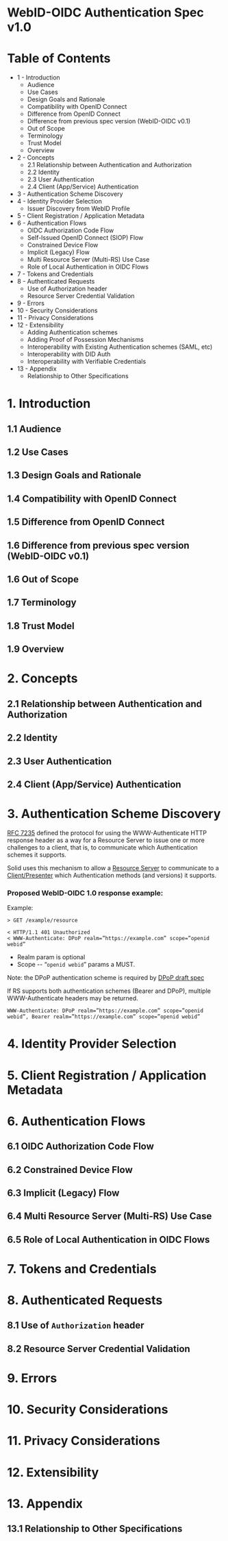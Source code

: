 # WebID-OIDC Authentication Spec v1.0

# Table of Contents

* 1 - Introduction
    - Audience
    - Use Cases
    - Design Goals and Rationale
    - Compatibility with OpenID Connect
    - Difference from OpenID Connect
    - Difference from previous spec version (WebID-OIDC v0.1)
    - Out of Scope
    - Terminology
    - Trust Model
    - Overview
* 2 - Concepts
    - 2.1 Relationship between Authentication and Authorization
    - 2.2 Identity
    - 2.3 User Authentication
    - 2.4 Client (App/Service) Authentication
* 3 - Authentication Scheme Discovery
* 4 - Identity Provider Selection
    - Issuer Discovery from WebID Profile
* 5 - Client Registration / Application Metadata
* 6 - Authentication Flows
    - OIDC Authorization Code Flow
    - Self-Issued OpenID Connect (SIOP) Flow
    - Constrained Device Flow
    - Implicit (Legacy) Flow
    - Multi Resource Server (Multi-RS) Use Case
    - Role of Local Authentication in OIDC Flows
* 7 - Tokens and Credentials
* 8 - Authenticated Requests
    - Use of Authorization header
    - Resource Server Credential Validation
* 9 - Errors
* 10 - Security Considerations
* 11 - Privacy Considerations
* 12 - Extensibility
    - Adding Authentication schemes
    - Adding Proof of Possession Mechanisms
    - Interoperability with Existing Authentication schemes (SAML, etc)
    - Interoperability with DID Auth
    - Interoperability with Verifiable Credentials
* 13 - Appendix
    - Relationship to Other Specifications

# 1. Introduction

## 1.1 Audience

## 1.2 Use Cases

## 1.3 Design Goals and Rationale

## 1.4 Compatibility with OpenID Connect

## 1.5 Difference from OpenID Connect

## 1.6 Difference from previous spec version (WebID-OIDC v0.1)

## 1.6 Out of Scope

## 1.7 Terminology

## 1.8 Trust Model

## 1.9 Overview

# 2. Concepts

## 2.1 Relationship between Authentication and Authorization

## 2.2 Identity

## 2.3 User Authentication

## 2.4 Client (App/Service) Authentication

# 3. Authentication Scheme Discovery

[RFC 7235]() defined the protocol for using the WWW-Authenticate HTTP response
header as a way for a Resource Server to issue one or more challenges to a
client, that is, to communicate which Authentication schemes it supports.

Solid uses this mechanism to allow a [Resource Server]() to communicate to a
[Client/Presenter]() which Authentication methods (and versions) it supports.

### Proposed WebID-OIDC 1.0 response example:

Example:

```
> GET /example/resource

< HTTP/1.1 401 Unauthorized
< WWW-Authenticate: DPoP realm=”https://example.com” scope=”openid webid”
```

* Realm param is optional
* Scope -- “`openid webid`” params a MUST.

Note: the DPoP authentication scheme is required by [DPoP draft spec](https://tools.ietf.org/html/draft-fett-oauth-dpop)

If RS supports both authentication schemes (Bearer and DPoP), multiple WWW-Authenticate headers may be returned.

```
WWW-Authenticate: DPoP realm=”https://example.com” scope=”openid webid”, Bearer realm=”https://example.com” scope=”openid webid”
```

# 4. Identity Provider Selection

# 5. Client Registration / Application Metadata

# 6. Authentication Flows

## 6.1 OIDC Authorization Code Flow

## 6.2 Constrained Device Flow

## 6.3 Implicit (Legacy) Flow

## 6.4 Multi Resource Server (Multi-RS) Use Case

## 6.5 Role of Local Authentication in OIDC Flows

# 7. Tokens and Credentials

# 8. Authenticated Requests

## 8.1 Use of `Authorization` header

## 8.2 Resource Server Credential Validation

# 9. Errors

# 10. Security Considerations

# 11. Privacy Considerations

# 12. Extensibility

# 13. Appendix

## 13.1 Relationship to Other Specifications
